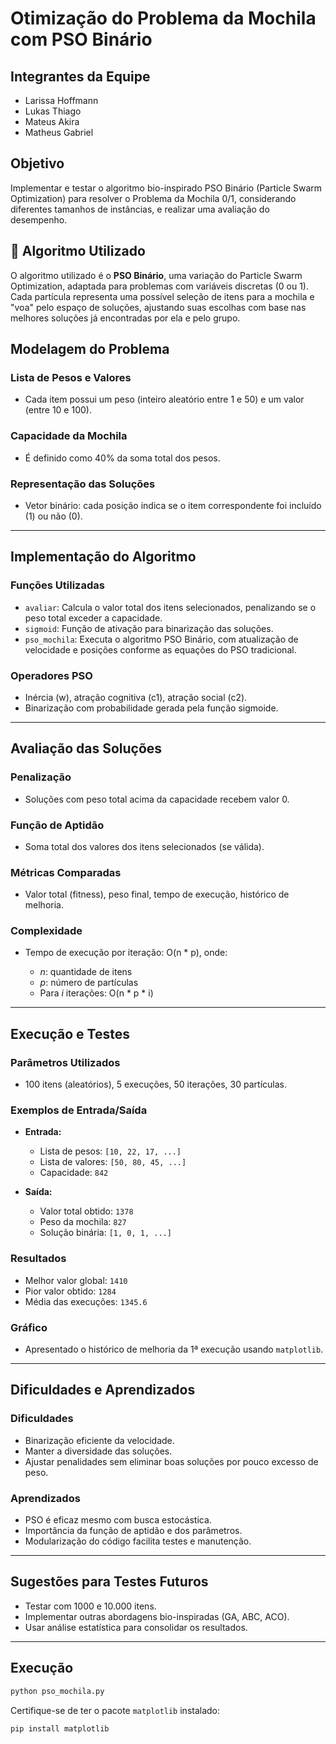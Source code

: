 # Otimização do Problema da Mochila com PSO Binário

## Integrantes da Equipe

* Larissa Hoffmann
* Lukas Thiago
* Mateus Akira
* Matheus Gabriel

## Objetivo

Implementar e testar o algoritmo bio-inspirado PSO Binário (Particle Swarm Optimization) para resolver o Problema da Mochila 0/1, considerando diferentes tamanhos de instâncias, e realizar uma avaliação do desempenho.

## 🧠 Algoritmo Utilizado

O algoritmo utilizado é o **PSO Binário**, uma variação do Particle Swarm Optimization, adaptada para problemas com variáveis discretas (0 ou 1). Cada partícula representa uma possível seleção de itens para a mochila e "voa" pelo espaço de soluções, ajustando suas escolhas com base nas melhores soluções já encontradas por ela e pelo grupo.

## Modelagem do Problema

### Lista de Pesos e Valores

* Cada item possui um peso (inteiro aleatório entre 1 e 50) e um valor (entre 10 e 100).

### Capacidade da Mochila

* É definido como 40% da soma total dos pesos.

### Representação das Soluções

* Vetor binário: cada posição indica se o item correspondente foi incluído (1) ou não (0).

---

## Implementação do Algoritmo

### Funções Utilizadas

* `avaliar`: Calcula o valor total dos itens selecionados, penalizando se o peso total exceder a capacidade.
* `sigmoid`: Função de ativação para binarização das soluções.
* `pso_mochila`: Executa o algoritmo PSO Binário, com atualização de velocidade e posições conforme as equações do PSO tradicional.

### Operadores PSO

* Inércia (w), atração cognitiva (c1), atração social (c2).
* Binarização com probabilidade gerada pela função sigmoide.

---

## Avaliação das Soluções

### Penalização

* Soluções com peso total acima da capacidade recebem valor 0.

### Função de Aptidão

* Soma total dos valores dos itens selecionados (se válida).

### Métricas Comparadas

* Valor total (fitness), peso final, tempo de execução, histórico de melhoria.

### Complexidade

* Tempo de execução por iteração: O(n \* p), onde:

  * *n*: quantidade de itens
  * *p*: número de partículas
  * Para *i* iterações: O(n \* p \* i)

---

## Execução e Testes

### Parâmetros Utilizados

* 100 itens (aleatórios), 5 execuções, 50 iterações, 30 partículas.

### Exemplos de Entrada/Saída

* **Entrada:**

  * Lista de pesos: `[10, 22, 17, ...]`
  * Lista de valores: `[50, 80, 45, ...]`
  * Capacidade: `842`
* **Saída:**

  * Valor total obtido: `1378`
  * Peso da mochila: `827`
  * Solução binária: `[1, 0, 1, ...]`

### Resultados

* Melhor valor global: `1410`
* Pior valor obtido: `1284`
* Média das execuções: `1345.6`

### Gráfico

* Apresentado o histórico de melhoria da 1ª execução usando `matplotlib`.

---

## Dificuldades e Aprendizados

### Dificuldades

* Binarização eficiente da velocidade.
* Manter a diversidade das soluções.
* Ajustar penalidades sem eliminar boas soluções por pouco excesso de peso.

### Aprendizados

* PSO é eficaz mesmo com busca estocástica.
* Importância da função de aptidão e dos parâmetros.
* Modularização do código facilita testes e manutenção.

---

## Sugestões para Testes Futuros

* Testar com 1000 e 10.000 itens.
* Implementar outras abordagens bio-inspiradas (GA, ABC, ACO).
* Usar análise estatística para consolidar os resultados.

---

## Execução

```bash
python pso_mochila.py
```

Certifique-se de ter o pacote `matplotlib` instalado:

```bash
pip install matplotlib
```
